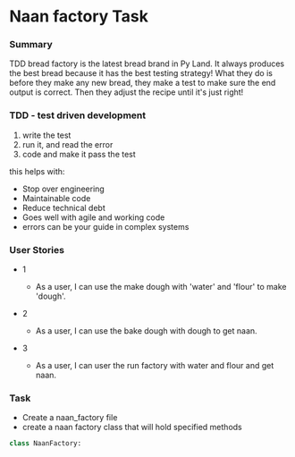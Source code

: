 # Naan factory Task

### Summary

TDD bread factory is the latest bread brand in Py Land. It always produces the best bread because it has the best testing strategy!
What they do is before they make any new bread, they make a test to make sure the end output is correct. Then they adjust the recipe until it's just right!

### TDD - test driven development

1. write the test
2. run it, and read the error
3. code and make it pass the test

this helps with:
- Stop over engineering
- Maintainable code
- Reduce technical debt
- Goes well with agile and working code
- errors can be your guide in complex systems

### User Stories 
- 1
  - As a user, I can use the make dough with 'water' and 'flour' to make 'dough'.

- 2
  - As a user, I can use the bake dough with dough to get naan.

- 3
  - As a user, I can user the run factory with water and flour and get naan.
  
### Task
- Create a naan_factory file
- create a naan factory class that will hold specified methods
```python
class NaanFactory:
```
